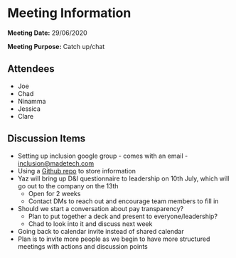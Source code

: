# Meeting Information

**Meeting Date:** 29/06/2020

**Meeting Purpose:** Catch up/chat

## Attendees

- Joe
- Chad
- Ninamma
- Jessica
- Clare

## Discussion Items

- Setting up inclusion google group - comes with an email - inclusion@madetech.com
- Using a [Github repo](https://github.com/madetech/inclusion) to store information
- Yaz will bring up D&I questionnaire to leadership on 10th July, which will go out to the company on the 13th
  - Open for 2 weeks
  - Contact DMs to reach out and encourage team members to fill in
- Should we start a conversation about pay transparency?
  - Plan to put together a deck and present to everyone/leadership?
  - Chad to look into it and discuss next week
- Going back to calendar invite instead of shared calendar
- Plan is to invite more people as we begin to have more structured meetings with actions and discussion points
